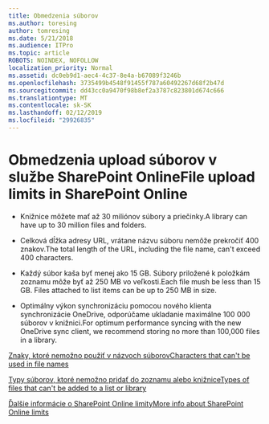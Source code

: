 ```yaml
---
title: Obmedzenia súborov
ms.author: toresing
author: tomresing
ms.date: 5/21/2018
ms.audience: ITPro
ms.topic: article
ROBOTS: NOINDEX, NOFOLLOW
localization_priority: Normal
ms.assetid: dc0eb9d1-aec4-4c37-8e4a-b67089f3246b
ms.openlocfilehash: 3735499b4548f91455f787a60492267d68f2b47d
ms.sourcegitcommit: dd43cc0a9470f98b8ef2a3787c823801d674c666
ms.translationtype: MT
ms.contentlocale: sk-SK
ms.lasthandoff: 02/12/2019
ms.locfileid: "29926835"
---
```

# <a name="file-upload-limits-in-sharepoint-online"></a><span data-ttu-id="94003-102">Obmedzenia upload súborov v službe SharePoint Online</span><span class="sxs-lookup"><span data-stu-id="94003-102">File upload limits in SharePoint Online</span></span>

- <span data-ttu-id="94003-103">Knižnice môžete mať až 30 miliónov súbory a priečinky.</span><span class="sxs-lookup"><span data-stu-id="94003-103">A library can have up to 30 million files and folders.</span></span>
    
- <span data-ttu-id="94003-104">Celková dĺžka adresy URL, vrátane názvu súboru nemôže prekročiť 400 znakov.</span><span class="sxs-lookup"><span data-stu-id="94003-104">The total length of the URL, including the file name, can't exceed 400 characters.</span></span>
    
- <span data-ttu-id="94003-p101">Každý súbor kaša byť menej ako 15 GB. Súbory priložené k položkám zoznamu môže byť až 250 MB vo veľkosti.</span><span class="sxs-lookup"><span data-stu-id="94003-p101">Each file mush be less than 15 GB. Files attached to list items can be up to 250 MB in size.</span></span>
    
- <span data-ttu-id="94003-107">Optimálny výkon synchronizáciu pomocou nového klienta synchronizácie OneDrive, odporúčame ukladanie maximálne 100 000 súborov v knižnici.</span><span class="sxs-lookup"><span data-stu-id="94003-107">For optimum performance syncing with the new OneDrive sync client, we recommend storing no more than 100,000 files in a library.</span></span> 
    
[<span data-ttu-id="94003-108">Znaky, ktoré nemožno použiť v názvoch súborov</span><span class="sxs-lookup"><span data-stu-id="94003-108">Characters that can't be used in file names</span></span>](https://go.microsoft.com/fwlink/?linkid=866430)
  
[<span data-ttu-id="94003-109">Typy súborov, ktoré nemožno pridať do zoznamu alebo knižnice</span><span class="sxs-lookup"><span data-stu-id="94003-109">Types of files that can't be added to a list or library</span></span>](https://go.microsoft.com/fwlink/?linkid=273757)
  
[<span data-ttu-id="94003-110">Ďalšie informácie o SharePoint Online limity</span><span class="sxs-lookup"><span data-stu-id="94003-110">More info about SharePoint Online limits</span></span>](https://go.microsoft.com/fwlink/?linkid=271273)
  

